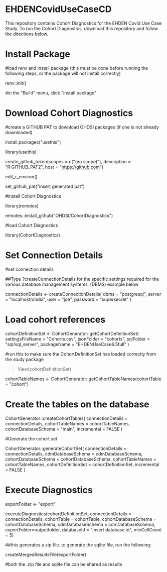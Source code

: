 EHDENCovidUseCaseCD
==============================

This repository contains Cohort Diagnostics for the EHDEN Covid Use Case Study. To run the Cohort Diagnostics, download this repository and follow the directions below.

# Install Package
#load renv and install package (this must be done before running the following steps, or the package will not install correctly)

renv::init()

#in the "Build" menu, click "install package"


# Download Cohort Diagnostics
#create a GITHUB PAT to download OHDSI packages (if one is not already downloaded)

install.packages("usethis")

library(usethis)

create_github_token(scopes = c("(no scope)"), description = "R:GITHUB_PAT2", host = "https://github.com")

edit_r_environ()

set_github_pat("insert generated pat")

#install Cohort Diagnostics

library(remotes)

remotes::install_github("OHDSI/CohortDiagnostics")

#load Cohort Diagnostics

library(CohortDiagnostics)

# Set Connection Details
#set connection details

##Type ?createConnectionDetails for the specific settings required for the various database management systems, (DBMS) example below

connectionDetails <- createConnectionDetails(
  dbms = "postgresql",
  server = "localhost/ohdsi",
  user = "joe",
  password = "supersecret"
)


# Load cohort references

cohortDefinitionSet <- CohortGenerator::getCohortDefinitionSet(
  settingsFileName = "Cohorts.csv",
  jsonFolder = "cohorts",
  sqlFolder = "sql/sql_server",
  packageName = "EHDENUseCase6.5full"
  )

#run this to make sure the CohortDefinitionSet has loaded correctly from the study package

> View(cohortDefinitionSet)

cohortTableNames <- CohortGenerator::getCohortTableNames(cohortTable = "cohort")

# Create the tables on the database

CohortGenerator::createCohortTables(
  connectionDetails = connectionDetails,
  cohortTableNames = cohortTableNames,
  cohortDatabaseSchema = "main",
  incremental = FALSE
)

#Generate the cohort set

CohortGenerator::generateCohortSet(
  connectionDetails = connectionDetails,
  cdmDatabaseSchema = cdmDatabaseSchema,
  cohortDatabaseSchema = cohortDatabaseSchema,
  cohortTableNames = cohortTableNames,
  cohortDefinitionSet = cohortDefinitionSet,
  incremental = FALSE
)


# Execute Diagnostics

exportFolder <- "export"

executeDiagnostics(cohortDefinitionSet,
                   connectionDetails = connectionDetails,
                   cohortTable = cohortTable,
                   cohortDatabaseSchema = cohortDatabaseSchema,
                   cdmDatabaseSchema = cdmDatabaseSchema,
                   exportFolder=outputfolder,
                   databaseId = "insert database id",
                   minCellCount = 5)

##this generates a zip file. to generate the sqlite file, run the following:


createMergedResultsFile(exportFolder)

#both the .zip file and sqlite file can be shared as results
